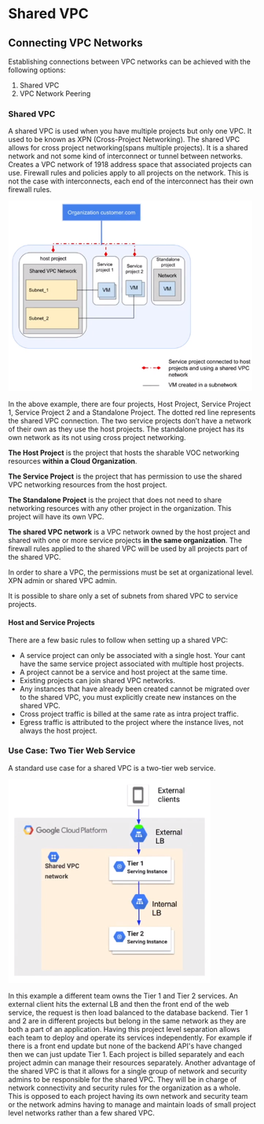 # Shared VPC

## Connecting VPC Networks

Establishing connections between VPC networks can be achieved with the following options:

1. Shared VPC
2.  VPC Network Peering


### Shared VPC

A shared VPC is used when you have multiple projects but only one VPC. It used to be known as XPN (Cross-Project Networking).
The shared VPC allows for cross project networking(spans multiple projects). It is a shared network and not some kind of interconnect or tunnel between networks.
Creates a VPC network of 1918 address space that associated projects can use.
Firewall rules and policies apply to all projects on the network. This is not the case with interconnects, each end of the interconnect has their own firewall rules.

![shared_vpc.png](attachments\a6398af6.png)

In the above example, there are four projects, Host Project, Service Project 1, Service Project 2 and a Standalone Project. The dotted red line represents the shared VPC connection. The two service projects don’t have a network of their own as they use the host projects. The standalone project has its own network as its not using cross project networking. 

**The Host Project** is the project that hosts the sharable VOC networking resources **within a Cloud Organization**.

**The Service Project** is the project that has permission to use the shared VPC networking resources from the host project.

**The Standalone Project** is the project that does not need to share networking resources with any other project in the organization. This project will have its own VPC.

**The shared VPC network** is a VPC network owned by the host project and shared with one or more service projects **in the same organization**. The firewall rules applied to the shared VPC will be used by all projects part of the shared VPC.

In order to share a VPC, the permissions must be set at organizational level. XPN admin or shared VPC admin.

It is possible to share only a set of subnets from shared VPC to service projects.

#### Host and Service Projects


There are a few basic rules to follow when setting up a shared VPC:

-   A service project can only be associated with a single host. Your cant have the same service project associated with multiple host projects.
-   A project cannot be a service and host project at the same time.
-   Existing projects can join shared VPC networks.
-   Any instances that have already been created cannot be migrated over to the shared VPC, you must explicitly create new instances on the shared VPC.
-   Cross project traffic is billed at the same rate as intra project traffic.
-   Egress traffic is attributed to the project where the instance lives, not always the host project.

### Use Case: Two Tier Web Service

A standard use case for a shared VPC is a two-tier web service.

![two_tier_web_service.png](attachments\7cd1c19f.png)

In this example a different team owns the Tier 1 and Tier 2 services. 
An external client hits the external LB and then the front end of the web service, the request is then load balanced to the database backend. Tier 1 and 2 are in different projects but belong in the same network as they are both a part of an application.
Having this project level separation allows each team to deploy and operate its services independently. For example if there is a front end update but none of the backend API's have changed then we can just update Tier 1.
Each project is billed separately and each project admin can manage their resources separately.
Another advantage of the shared VPC is that it allows for a single group of network and security admins to be responsible for the shared VPC. They will be in charge of network connectivity and security rules for the organization as a whole. This is opposed to each project having its own network and security team or the network admins having to manage and maintain loads of small project level networks rather than a few shared VPC.